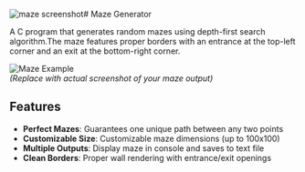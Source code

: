 ![maze screenshot](https://github.com/user-attachments/assets/2ac75134-a132-4e0b-b22a-0d1b3769c294)# Maze Generator

A C program that generates random mazes using depth-first search algorithm.The maze features proper borders with an entrance at the top-left corner and an exit at the bottom-right corner.

![Maze Example](https://github.com/user-attachments/assets/fde96929-b47e-4d0b-b977-7dff3b3ae739)  
*(Replace with actual screenshot of your maze output)*

## Features
- **Perfect Mazes**: Guarantees one unique path between any two points
- **Customizable Size**: Customizable maze dimensions (up to 100x100)
- **Multiple Outputs**: Display maze in console and saves to text file
- **Clean Borders**: Proper wall rendering with entrance/exit openings
